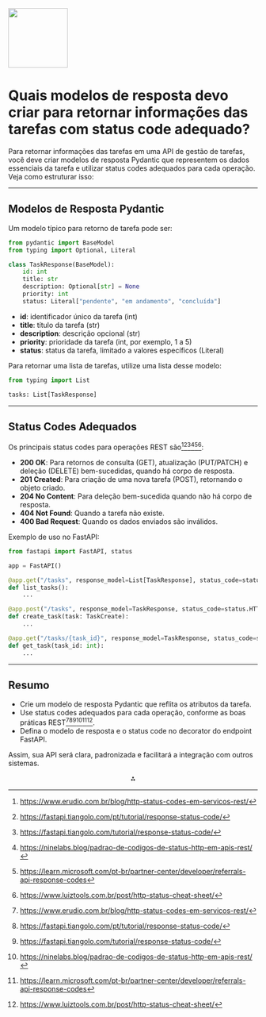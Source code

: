 <img src="https://r2cdn.perplexity.ai/pplx-full-logo-primary-dark%402x.png" class="logo" width="120"/>

# Quais modelos de resposta devo criar para retornar informações das tarefas com status code adequado?

Para retornar informações das tarefas em uma API de gestão de tarefas, você deve criar modelos de resposta Pydantic que representem os dados essenciais da tarefa e utilizar status codes adequados para cada operação. Veja como estruturar isso:

---

## **Modelos de Resposta Pydantic**

Um modelo típico para retorno de tarefa pode ser:

```python
from pydantic import BaseModel
from typing import Optional, Literal

class TaskResponse(BaseModel):
    id: int
    title: str
    description: Optional[str] = None
    priority: int
    status: Literal["pendente", "em andamento", "concluída"]
```

- **id**: identificador único da tarefa (int)
- **title**: título da tarefa (str)
- **description**: descrição opcional (str)
- **priority**: prioridade da tarefa (int, por exemplo, 1 a 5)
- **status**: status da tarefa, limitado a valores específicos (Literal)

Para retornar uma lista de tarefas, utilize uma lista desse modelo:

```python
from typing import List

tasks: List[TaskResponse]
```


---

## **Status Codes Adequados**

Os principais status codes para operações REST são[^2][^3][^4][^5][^7][^9]:

- **200 OK**: Para retornos de consulta (GET), atualização (PUT/PATCH) e deleção (DELETE) bem-sucedidas, quando há corpo de resposta.
- **201 Created**: Para criação de uma nova tarefa (POST), retornando o objeto criado.
- **204 No Content**: Para deleção bem-sucedida quando não há corpo de resposta.
- **404 Not Found**: Quando a tarefa não existe.
- **400 Bad Request**: Quando os dados enviados são inválidos.

Exemplo de uso no FastAPI:

```python
from fastapi import FastAPI, status

app = FastAPI()

@app.get("/tasks", response_model=List[TaskResponse], status_code=status.HTTP_200_OK)
def list_tasks():
    ...

@app.post("/tasks", response_model=TaskResponse, status_code=status.HTTP_201_CREATED)
def create_task(task: TaskCreate):
    ...

@app.get("/tasks/{task_id}", response_model=TaskResponse, status_code=status.HTTP_200_OK)
def get_task(task_id: int):
    ...
```


---

## **Resumo**

- Crie um modelo de resposta Pydantic que reflita os atributos da tarefa.
- Use status codes adequados para cada operação, conforme as boas práticas REST[^2][^3][^4][^5][^7][^9].
- Defina o modelo de resposta e o status code no decorator do endpoint FastAPI.

Assim, sua API será clara, padronizada e facilitará a integração com outros sistemas.

<div style="text-align: center">⁂</div>

[^1]: https://developer.mozilla.org/pt-BR/docs/Web/HTTP/Reference/Status

[^2]: https://www.erudio.com.br/blog/http-status-codes-em-servicos-rest/

[^3]: https://fastapi.tiangolo.com/pt/tutorial/response-status-code/

[^4]: https://fastapi.tiangolo.com/tutorial/response-status-code/

[^5]: https://ninelabs.blog/padrao-de-codigos-de-status-http-em-apis-rest/

[^6]: https://fastapi.tiangolo.com/pt/tutorial/response-model/

[^7]: https://learn.microsoft.com/pt-br/partner-center/developer/referrals-api-response-codes

[^8]: https://fastapi.tiangolo.com/pt/tutorial/handling-errors/

[^9]: https://www.luiztools.com.br/post/http-status-cheat-sheet/

[^10]: https://fastapi.tiangolo.com/pt/advanced/response-change-status-code/

[^11]: https://fastapi.tiangolo.com/pt/advanced/additional-status-codes/

[^12]: https://www.dotcom-monitor.com/wiki/pt-br/knowledge-base/lista-de-codigos-de-status-http-codigos-de-erro-http-explicados/

[^13]: https://pt.stackoverflow.com/questions/361465/para-uma-busca-sem-resultados-a-resposta-http-deve-ser-404-204-ou-200-com-o-co

[^14]: https://www.programicio.com/python/fastapi/fundamentos/enviando-codigos-de-status-http

[^15]: https://kinsta.com/pt/blog/fastapi/

[^16]: https://fastapidozero.dunossauro.com/01/

[^17]: https://repost.aws/pt/knowledge-center/api-gateway-status-codes-rest-api

[^18]: https://apidog.com/pt/blog/understanding-api-response-types-and-formats-a-comprehensive-guide-pt/

[^19]: https://blog.casadodesenvolvedor.com.br/boas-praticas-documentacao-de-api/

[^20]: https://fastapi.tiangolo.com/advanced/response-change-status-code/


